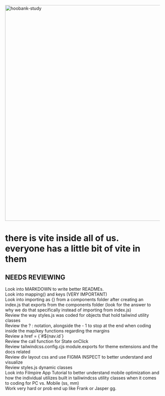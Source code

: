 <img width="702" alt="hoobank-study" src="https://user-images.githubusercontent.com/89334184/215391773-52d456b8-7b34-4a9d-aed9-0d4ff7bf26f2.png">

<h1>there is vite inside all of us. <br>
everyone has a little bit of vite in them</h1>
<h2>NEEDS REVIEWING</h2>
<p>Look into MARKDOWN to write better READMEs. <br>
Look into mapping() and keys (VERY IMPORTANT) <br>
Look into importing as {} from a components folder after creating an index.js that exports from the components folder (look for the answer to why we do that specifically instead of importing from index.js) <br>
Review the way styles.js was coded for objects that hold tailwind utility classes <br>
Review the ? : notation, alongside the - 1 to stop at the end when coding inside the map/key functions regarding the margins <br>
Review a href = {`#${nav.id`} <br>
Review the call function for State onClick <br>
Review tailwindcss.config.cjs module.exports for theme extensions and the docs related <br>
Review div layout css and use FIGMA INSPECT to better understand and visualize <br>
Review styles.js dynamic classes <br>
Look into Filmpire App Tutorial to better understand mobile optimization and how the individual utilizes built in tailiwindcss utility classes when it comes to coding for PC vs. Mobile (ss, mm) <br>
Work very hard or prob end up like Frank or Jasper gg.
</p>



